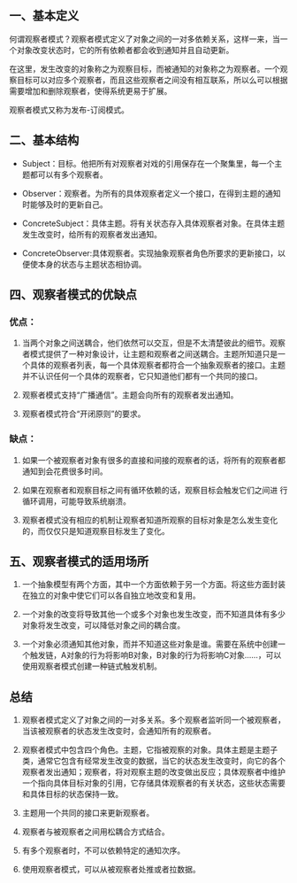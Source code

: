 ## 一、基本定义

何谓观察者模式？观察者模式定义了对象之间的一对多依赖关系，这样一来，当一个对象改变状态时，它的所有依赖者都会收到通知并且自动更新。

在这里，发生改变的对象称之为观察目标，而被通知的对象称之为观察者。一个观察目标可以对应多个观察者，而且这些观察者之间没有相互联系，所以么可以根据需要增加和删除观察者，使得系统更易于扩展。

观察者模式又称为发布-订阅模式。

 

## 二、基本结构

- Subject：目标。他把所有对观察者对戏的引用保存在一个聚集里，每一个主题都可以有多个观察者。

- Observer：观察者。为所有的具体观察者定义一个接口，在得到主题的通知时能够及时的更新自己。

- ConcreteSubject：具体主题。将有关状态存入具体观察者对象。在具体主题发生改变时，给所有的观察者发出通知。

- ConcreteObserver:具体观察者。实现抽象观察者角色所要求的更新接口，以便使本身的状态与主题状态相协调。

## 四、观察者模式的优缺点

### 优点：

1. 当两个对象之间送耦合，他们依然可以交互，但是不太清楚彼此的细节。观察者模式提供了一种对象设计，让主题和观察者之间送耦合。主题所知道只是一个具体的观察者列表，每一个具体观察者都符合一个抽象观察者的接口。主题并不认识任何一个具体的观察者，它只知道他们都有一个共同的接口。

2. 观察者模式支持“广播通信”。主题会向所有的观察者发出通知。

3. 观察者模式符合“开闭原则”的要求。

### 缺点：

1. 如果一个被观察者对象有很多的直接和间接的观察者的话，将所有的观察者都通知到会花费很多时间。

2.  如果在观察者和观察目标之间有循环依赖的话，观察目标会触发它们之间进  行循环调用，可能导致系统崩溃。

3. 观察者模式没有相应的机制让观察者知道所观察的目标对象是怎么发生变化的，而仅仅只是知道观察目标发生了变化。

 

## 五、观察者模式的适用场所

1. 一个抽象模型有两个方面，其中一个方面依赖于另一个方面。将这些方面封装在独立的对象中使它们可以各自独立地改变和复用。

2. 一个对象的改变将导致其他一个或多个对象也发生改变，而不知道具体有多少对象将发生改变，可以降低对象之间的耦合度。

3. 一个对象必须通知其他对象，而并不知道这些对象是谁。需要在系统中创建一个触发链，A对象的行为将影响B对象，B对象的行为将影响C对象……，可以使用观察者模式创建一种链式触发机制。

 

## 总结

1. 观察者模式定义了对象之间的一对多关系。多个观察者监听同一个被观察者，当该被观察者的状态发生改变时，会通知所有的观察者。

2. 观察者模式中包含四个角色。主题，它指被观察的对象。具体主题是主题子类，通常它包含有经常发生改变的数据，当它的状态发生改变时，向它的各个观察者发出通知；观察者，将对观察主题的改变做出反应；具体观察者中维护一个指向具体目标对象的引用，它存储具体观察者的有关状态，这些状态需要和具体目标的状态保持一致。

3. 主题用一个共同的接口来更新观察者。

4. 观察者与被观察者之间用松耦合方式结合。

5. 有多个观察者时，不可以依赖特定的通知次序。

6. 使用观察者模式，可以从被观察者处推或者拉数据。